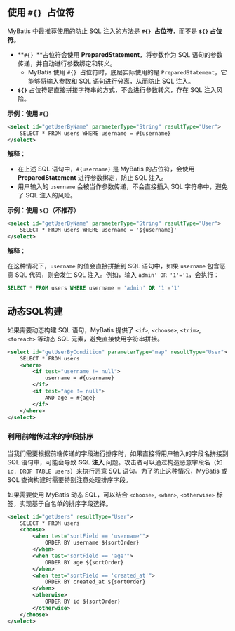 ## **使用 `#{} `占位符**

MyBatis 中最推荐使用的防止 SQL 注入的方法是 **`#{} `占位符**，而不是 **`${}` 占位符**。

- **`#{} `**占位符会使用 **PreparedStatement**，将参数作为 SQL 语句的参数传递，并自动进行参数绑定和转义。
  - MyBatis 使用 `#{} `占位符时，底层实际使用的是 `PreparedStatement`，它能够将输入参数和 SQL 语句进行分离，从而防止 SQL 注入。
- **`${}`** 占位符是直接拼接字符串的方式，不会进行参数转义，存在 SQL 注入风险。

**示例：使用 `#{}`**

```xml
<select id="getUserByName" parameterType="String" resultType="User">
    SELECT * FROM users WHERE username = #{username}
</select>
```

**解释：**

- 在上述 SQL 语句中，`#{username}` 是 MyBatis 的占位符，会使用 **PreparedStatement** 进行参数绑定，防止 SQL 注入。
- 用户输入的 `username` 会被当作参数传递，不会直接插入 SQL 字符串中，避免了 SQL 注入的风险。

**示例：使用 `${}`（不推荐）**

```xml
<select id="getUserByName" parameterType="String" resultType="User">
    SELECT * FROM users WHERE username = '${username}'
</select>
```

**解释：**

在这种情况下，`username` 的值会直接拼接到 SQL 语句中，如果 `username` 包含恶意 SQL 代码，则会发生 SQL 注入。例如，输入 `admin' OR '1'='1`，会执行：

```sql
SELECT * FROM users WHERE username = 'admin' OR '1'='1'
```

## 动态SQL构建

如果需要动态构建 SQL 语句，MyBatis 提供了 `<if>`, `<choose>`, `<trim>`, `<foreach>` 等动态 SQL 元素，避免直接使用字符串拼接。

```xml
<select id="getUserByCondition" parameterType="map" resultType="User">
    SELECT * FROM users
    <where>
        <if test="username != null">
            username = #{username}
        </if>
        <if test="age != null">
            AND age = #{age}
        </if>
    </where>
</select>

```

### 利用前端传过来的字段排序

当我们需要根据前端传递的字段进行排序时，如果直接将用户输入的字段名拼接到 SQL 语句中，可能会导致 **SQL 注入** 问题。攻击者可以通过构造恶意字段名（如 `id; DROP TABLE users`）来执行恶意 SQL 语句。为了防止这种情况，MyBatis 或 SQL 查询构建时需要特别注意处理排序字段。

如果需要使用 MyBatis 动态 SQL，可以结合 `<choose>`, `<when>`, `<otherwise>` 标签，实现基于白名单的排序字段选择。

```xml
<select id="getUsers" resultType="User">
    SELECT * FROM users
    <choose>
        <when test="sortField == 'username'">
            ORDER BY username ${sortOrder}
        </when>
        <when test="sortField == 'age'">
            ORDER BY age ${sortOrder}
        </when>
        <when test="sortField == 'created_at'">
            ORDER BY created_at ${sortOrder}
        </when>
        <otherwise>
            ORDER BY id ${sortOrder}
        </otherwise>
    </choose>
</select>

```

